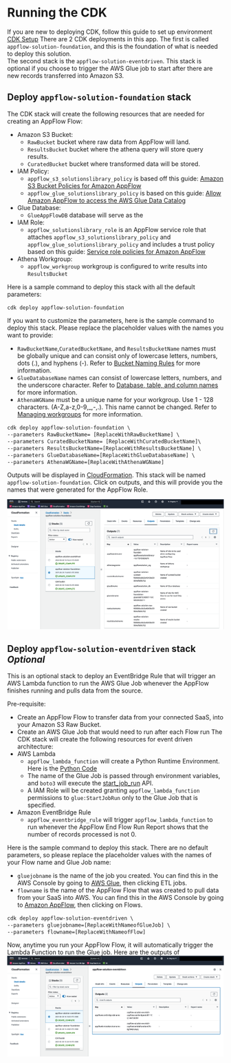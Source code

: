 # Running the CDK

If you are new to deploying CDK, follow this guide to set up environment [CDK Setup](ConfigureCDKENV.md)
There are 2 CDK deployments in this app. The first is called `appflow-solution-foundation`,
and this is the foundation of what is needed to deploy this solution.  
The second stack is the `appflow-solution-eventdriven`. This stack is optional if you choose to trigger the AWS Glue job to start after there are new records transferred into Amazon S3.

##  Deploy `appflow-solution-foundation` stack
The CDK stack will create the following resources that are needed for creating an AppFlow Flow:
- Amazon S3 Bucket:
  - `RawBucket` bucket where raw data from AppFlow will land.
  - `ResultsBucket` bucket where the athena query will store query results.
  - `CuratedBucket` bucket where transformed data will be stored.
- IAM Policy:
  - `appflow_s3_solutionslibrary_policy` is based off this guide: [Amazon S3 Bucket Policies for Amazon AppFlow](https://docs.aws.amazon.com/appflow/latest/userguide/s3-policies-management.html)
  - `appflow_glue_solutionslibrary_policy` is based on this guide: [Allow Amazon AppFlow to access the AWS Glue Data Catalog](https://docs.aws.amazon.com/appflow/latest/userguide/security_iam_id-based-policy-examples.html#security_iam_id-based-policy-examples-access-gdc)
- Glue Database:
  - `GlueAppFlowDB` database will serve as the
- IAM Role:
  - `appflow_solutionslibrary_role` is an AppFlow service role that attaches `appflow_s3_solutionslibrary_policy` and `appflow_glue_solutionslibrary_policy` and includes a trust policy based on this guide: [Service role policies for Amazon AppFlow](https://docs.aws.amazon.com/appflow/latest/userguide/security_iam_service-role-policies.html#access-gdc)
- Athena Workgroup:
  -  `appflow_workgroup` workgroup is configured to write results into `ResultsBucket`

Here is a sample command to deploy this stack with all the default parameters:
```Shell
cdk deploy appflow-solution-foundation
```
If you want to customize the parameters, here is the sample command to deploy this stack. Please replace the placeholder values with the names you want to provide:
- `RawBucketName`,`CuratedBucketName`, and `ResultsBucketName` names must be globally unique and can consist only of lowercase letters, numbers, dots (.), and hyphens (-). Refer to [Bucket Naming Rules](https://docs.aws.amazon.com/AmazonS3/latest/userguide/bucketnamingrules.html?icmpid=docs_amazons3_console) for more information.
- `GlueDatabaseName` names can consist of lowercase letters, numbers, and the underscore character. Refer to [Database, table, and column names](https://docs.aws.amazon.com/athena/latest/ug/glue-best-practices.html#schema-names) for more information.
- `AthenaWGName` must be a unique name for your workgroup. Use 1 - 128 characters. (A-Z,a-z,0-9,_,-,.). This name cannot be changed. Refer to [Managing workgroups](https://docs.aws.amazon.com/athena/latest/ug/workgroups-create-update-delete.html#creating-workgroups) for more information.
```Shell
cdk deploy appflow-solution-foundation \
--parameters RawBucketName= [ReplaceWithRawBucketName] \
--parameters CuratedBucketName= [ReplaceWithCuratedBucketName]\
--parameters ResultsBucketName=[ReplaceWithResultsBucketName] \
--parameters GlueDatabaseName=[ReplaceWithGlueDatabaseName] \
--parameters AthenaWGName=[ReplaceWithAthenaWGName]
```

Outputs will be displayed in [CloudFormation](https://console.aws.amazon.com/cloudformation/home). This stack will be named `appflow-solution-foundation`. Click on outputs, and this will provide you the names that were generated for the AppFlow Role.

![outputs](cf_outputs_foundation.png)

##  Deploy `appflow-solution-eventdriven` stack *Optional*
This is an optional stack to deploy an EventBridge Rule that will trigger an
AWS Lambda function to run the AWS Glue Job whenever the AppFlow finishes running and pulls data from the source.

Pre-requisite:
- Create an AppFlow Flow to transfer data from your connected SaaS, into your Amazon S3 Raw Bucket.
- Create an AWS Glue Job that would need to run after each Flow run
The CDK stack will create the following resources for event driven architecture:
- AWS Lambda
  -  `appflow_lambda_function` will create a Python Runtime Environment. Here is the [Python Code](lambda_function/invokeGlue.py)
  -  The name of the Glue Job is passed through environment variables, and `boto3` will execute the [start_job_run](https://boto3.amazonaws.com/v1/documentation/api/latest/reference/services/glue/client/start_job_run.html) API.
  - A IAM Role will be created granting `appflow_lambda_function` permissions to `glue:StartJobRun` only to the Glue Job that is specified.
- Amazon EventBridge Rule
  - `appflow_eventbridge_rule` will trigger `appflow_lambda_function` to run whenever the AppFlow End Flow Run Report shows that the number of records processed is not 0.

Here is the sample command to deploy this stack. There are no default parameters, so please replace the placeholder values with the names of your Flow name and Glue Job name:
- `gluejobname` is the name of the job you created. You can find this in the AWS Console by going to [AWS Glue](https://console.aws.amazon.com/glue/home), then clicking ETL jobs.
- `flowname` is the name of the AppFlow Flow that was created to pull data from your SaaS into AWS. You can find this in the AWS Console by going to [Amazon AppFlow](https://console.aws.amazon.com/appflow/home), then clicking on Flows.
```Shell
cdk deploy appflow-solution-eventdriven \
--parameters gluejobname=[ReplaceWithNameofGlueJob] \
--parameters flowname=[ReplaceWithNameofFlow]
```
Now, anytime you run your AppFlow Flow, it will automatically trigger the Lambda Function to run the Glue job. Here are the outputs of
![outputs](cf_outputs_eventdriven.png)
